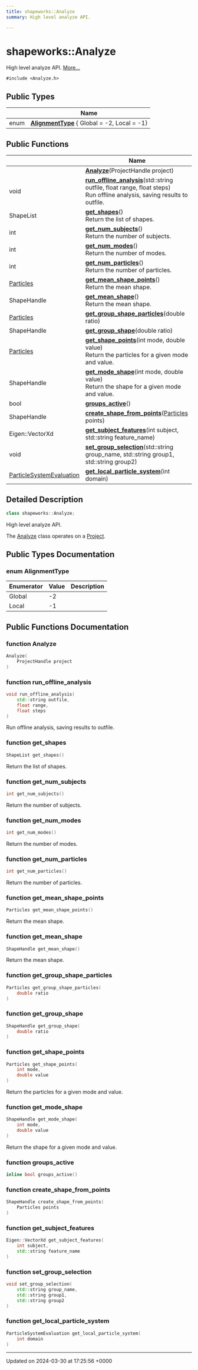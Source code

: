 ```yaml
---
title: shapeworks::Analyze
summary: High level analyze API. 

---
```


# shapeworks::Analyze



High level analyze API.  [More...](#detailed-description)


`#include <Analyze.h>`

## Public Types

|                | Name           |
| -------------- | -------------- |
| enum| **[AlignmentType](../Classes/classshapeworks_1_1Analyze.md#enum-alignmenttype)** { Global = -2, Local = -1} |

## Public Functions

|                | Name           |
| -------------- | -------------- |
| | **[Analyze](../Classes/classshapeworks_1_1Analyze.md#function-analyze)**(ProjectHandle project) |
| void | **[run_offline_analysis](../Classes/classshapeworks_1_1Analyze.md#function-run-offline-analysis)**(std::string outfile, float range, float steps)<br>Run offline analysis, saving results to outfile.  |
| ShapeList | **[get_shapes](../Classes/classshapeworks_1_1Analyze.md#function-get-shapes)**()<br>Return the list of shapes.  |
| int | **[get_num_subjects](../Classes/classshapeworks_1_1Analyze.md#function-get-num-subjects)**()<br>Return the number of subjects.  |
| int | **[get_num_modes](../Classes/classshapeworks_1_1Analyze.md#function-get-num-modes)**()<br>Return the number of modes.  |
| int | **[get_num_particles](../Classes/classshapeworks_1_1Analyze.md#function-get-num-particles)**()<br>Return the number of particles.  |
| [Particles](../Classes/classshapeworks_1_1Particles.md) | **[get_mean_shape_points](../Classes/classshapeworks_1_1Analyze.md#function-get-mean-shape-points)**()<br>Return the mean shape.  |
| ShapeHandle | **[get_mean_shape](../Classes/classshapeworks_1_1Analyze.md#function-get-mean-shape)**()<br>Return the mean shape.  |
| [Particles](../Classes/classshapeworks_1_1Particles.md) | **[get_group_shape_particles](../Classes/classshapeworks_1_1Analyze.md#function-get-group-shape-particles)**(double ratio) |
| ShapeHandle | **[get_group_shape](../Classes/classshapeworks_1_1Analyze.md#function-get-group-shape)**(double ratio) |
| [Particles](../Classes/classshapeworks_1_1Particles.md) | **[get_shape_points](../Classes/classshapeworks_1_1Analyze.md#function-get-shape-points)**(int mode, double value)<br>Return the particles for a given mode and value.  |
| ShapeHandle | **[get_mode_shape](../Classes/classshapeworks_1_1Analyze.md#function-get-mode-shape)**(int mode, double value)<br>Return the shape for a given mode and value.  |
| bool | **[groups_active](../Classes/classshapeworks_1_1Analyze.md#function-groups-active)**() |
| ShapeHandle | **[create_shape_from_points](../Classes/classshapeworks_1_1Analyze.md#function-create-shape-from-points)**([Particles](../Classes/classshapeworks_1_1Particles.md) points) |
| Eigen::VectorXd | **[get_subject_features](../Classes/classshapeworks_1_1Analyze.md#function-get-subject-features)**(int subject, std::string feature_name) |
| void | **[set_group_selection](../Classes/classshapeworks_1_1Analyze.md#function-set-group-selection)**(std::string group_name, std::string group1, std::string group2) |
| [ParticleSystemEvaluation](../Classes/classshapeworks_1_1ParticleSystemEvaluation.md) | **[get_local_particle_system](../Classes/classshapeworks_1_1Analyze.md#function-get-local-particle-system)**(int domain) |

## Detailed Description

```cpp
class shapeworks::Analyze;
```

High level analyze API. 

The [Analyze](../Classes/classshapeworks_1_1Analyze.md) class operates on a [Project](../Classes/classshapeworks_1_1Project.md). 

## Public Types Documentation

### enum AlignmentType

| Enumerator | Value | Description |
| ---------- | ----- | ----------- |
| Global | -2|   |
| Local | -1|   |




## Public Functions Documentation

### function Analyze

```cpp
Analyze(
    ProjectHandle project
)
```


### function run_offline_analysis

```cpp
void run_offline_analysis(
    std::string outfile,
    float range,
    float steps
)
```

Run offline analysis, saving results to outfile. 

### function get_shapes

```cpp
ShapeList get_shapes()
```

Return the list of shapes. 

### function get_num_subjects

```cpp
int get_num_subjects()
```

Return the number of subjects. 

### function get_num_modes

```cpp
int get_num_modes()
```

Return the number of modes. 

### function get_num_particles

```cpp
int get_num_particles()
```

Return the number of particles. 

### function get_mean_shape_points

```cpp
Particles get_mean_shape_points()
```

Return the mean shape. 

### function get_mean_shape

```cpp
ShapeHandle get_mean_shape()
```

Return the mean shape. 

### function get_group_shape_particles

```cpp
Particles get_group_shape_particles(
    double ratio
)
```


### function get_group_shape

```cpp
ShapeHandle get_group_shape(
    double ratio
)
```


### function get_shape_points

```cpp
Particles get_shape_points(
    int mode,
    double value
)
```

Return the particles for a given mode and value. 

### function get_mode_shape

```cpp
ShapeHandle get_mode_shape(
    int mode,
    double value
)
```

Return the shape for a given mode and value. 

### function groups_active

```cpp
inline bool groups_active()
```


### function create_shape_from_points

```cpp
ShapeHandle create_shape_from_points(
    Particles points
)
```


### function get_subject_features

```cpp
Eigen::VectorXd get_subject_features(
    int subject,
    std::string feature_name
)
```


### function set_group_selection

```cpp
void set_group_selection(
    std::string group_name,
    std::string group1,
    std::string group2
)
```


### function get_local_particle_system

```cpp
ParticleSystemEvaluation get_local_particle_system(
    int domain
)
```


-------------------------------

Updated on 2024-03-30 at 17:25:56 +0000
